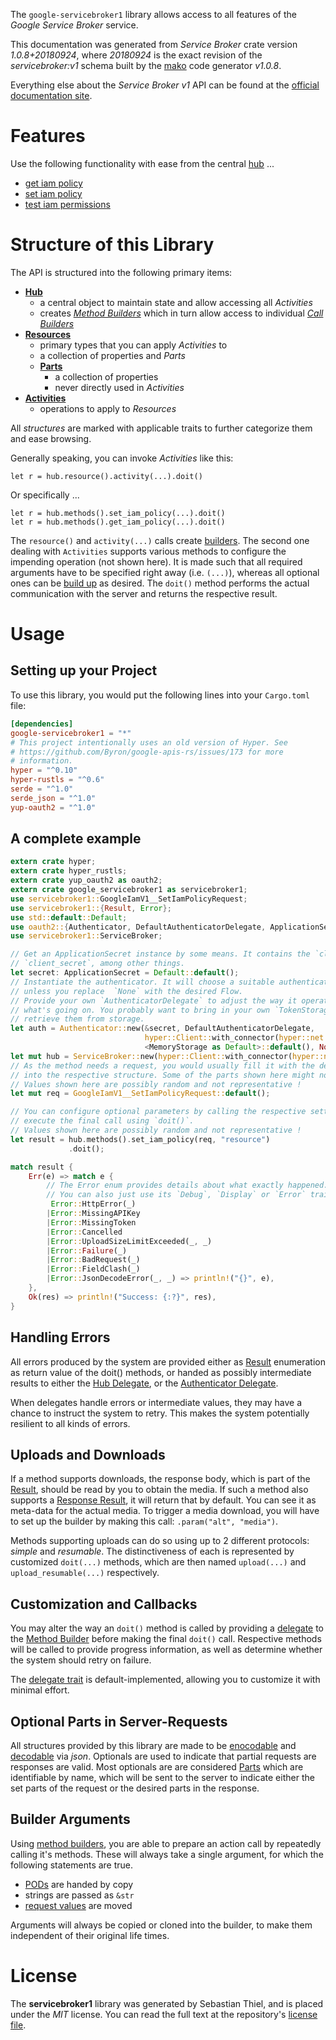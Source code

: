 <!---
DO NOT EDIT !
This file was generated automatically from 'src/mako/api/README.md.mako'
DO NOT EDIT !
-->
The `google-servicebroker1` library allows access to all features of the *Google Service Broker* service.

This documentation was generated from *Service Broker* crate version *1.0.8+20180924*, where *20180924* is the exact revision of the *servicebroker:v1* schema built by the [mako](http://www.makotemplates.org/) code generator *v1.0.8*.

Everything else about the *Service Broker* *v1* API can be found at the
[official documentation site](https://cloud.google.com/kubernetes-engine/docs/concepts/add-on/service-broker).
# Features

Use the following functionality with ease from the central [hub](https://docs.rs/google-servicebroker1/1.0.8+20180924/google_servicebroker1/struct.ServiceBroker.html) ... 


* [get iam policy](https://docs.rs/google-servicebroker1/1.0.8+20180924/google_servicebroker1/struct.MethodGetIamPolicyCall.html)
* [set iam policy](https://docs.rs/google-servicebroker1/1.0.8+20180924/google_servicebroker1/struct.MethodSetIamPolicyCall.html)
* [test iam permissions](https://docs.rs/google-servicebroker1/1.0.8+20180924/google_servicebroker1/struct.MethodTestIamPermissionCall.html)



# Structure of this Library

The API is structured into the following primary items:

* **[Hub](https://docs.rs/google-servicebroker1/1.0.8+20180924/google_servicebroker1/struct.ServiceBroker.html)**
    * a central object to maintain state and allow accessing all *Activities*
    * creates [*Method Builders*](https://docs.rs/google-servicebroker1/1.0.8+20180924/google_servicebroker1/trait.MethodsBuilder.html) which in turn
      allow access to individual [*Call Builders*](https://docs.rs/google-servicebroker1/1.0.8+20180924/google_servicebroker1/trait.CallBuilder.html)
* **[Resources](https://docs.rs/google-servicebroker1/1.0.8+20180924/google_servicebroker1/trait.Resource.html)**
    * primary types that you can apply *Activities* to
    * a collection of properties and *Parts*
    * **[Parts](https://docs.rs/google-servicebroker1/1.0.8+20180924/google_servicebroker1/trait.Part.html)**
        * a collection of properties
        * never directly used in *Activities*
* **[Activities](https://docs.rs/google-servicebroker1/1.0.8+20180924/google_servicebroker1/trait.CallBuilder.html)**
    * operations to apply to *Resources*

All *structures* are marked with applicable traits to further categorize them and ease browsing.

Generally speaking, you can invoke *Activities* like this:

```Rust,ignore
let r = hub.resource().activity(...).doit()
```

Or specifically ...

```ignore
let r = hub.methods().set_iam_policy(...).doit()
let r = hub.methods().get_iam_policy(...).doit()
```

The `resource()` and `activity(...)` calls create [builders][builder-pattern]. The second one dealing with `Activities` 
supports various methods to configure the impending operation (not shown here). It is made such that all required arguments have to be 
specified right away (i.e. `(...)`), whereas all optional ones can be [build up][builder-pattern] as desired.
The `doit()` method performs the actual communication with the server and returns the respective result.

# Usage

## Setting up your Project

To use this library, you would put the following lines into your `Cargo.toml` file:

```toml
[dependencies]
google-servicebroker1 = "*"
# This project intentionally uses an old version of Hyper. See
# https://github.com/Byron/google-apis-rs/issues/173 for more
# information.
hyper = "^0.10"
hyper-rustls = "^0.6"
serde = "^1.0"
serde_json = "^1.0"
yup-oauth2 = "^1.0"
```

## A complete example

```Rust
extern crate hyper;
extern crate hyper_rustls;
extern crate yup_oauth2 as oauth2;
extern crate google_servicebroker1 as servicebroker1;
use servicebroker1::GoogleIamV1__SetIamPolicyRequest;
use servicebroker1::{Result, Error};
use std::default::Default;
use oauth2::{Authenticator, DefaultAuthenticatorDelegate, ApplicationSecret, MemoryStorage};
use servicebroker1::ServiceBroker;

// Get an ApplicationSecret instance by some means. It contains the `client_id` and 
// `client_secret`, among other things.
let secret: ApplicationSecret = Default::default();
// Instantiate the authenticator. It will choose a suitable authentication flow for you, 
// unless you replace  `None` with the desired Flow.
// Provide your own `AuthenticatorDelegate` to adjust the way it operates and get feedback about 
// what's going on. You probably want to bring in your own `TokenStorage` to persist tokens and
// retrieve them from storage.
let auth = Authenticator::new(&secret, DefaultAuthenticatorDelegate,
                              hyper::Client::with_connector(hyper::net::HttpsConnector::new(hyper_rustls::TlsClient::new())),
                              <MemoryStorage as Default>::default(), None);
let mut hub = ServiceBroker::new(hyper::Client::with_connector(hyper::net::HttpsConnector::new(hyper_rustls::TlsClient::new())), auth);
// As the method needs a request, you would usually fill it with the desired information
// into the respective structure. Some of the parts shown here might not be applicable !
// Values shown here are possibly random and not representative !
let mut req = GoogleIamV1__SetIamPolicyRequest::default();

// You can configure optional parameters by calling the respective setters at will, and
// execute the final call using `doit()`.
// Values shown here are possibly random and not representative !
let result = hub.methods().set_iam_policy(req, "resource")
             .doit();

match result {
    Err(e) => match e {
        // The Error enum provides details about what exactly happened.
        // You can also just use its `Debug`, `Display` or `Error` traits
         Error::HttpError(_)
        |Error::MissingAPIKey
        |Error::MissingToken
        |Error::Cancelled
        |Error::UploadSizeLimitExceeded(_, _)
        |Error::Failure(_)
        |Error::BadRequest(_)
        |Error::FieldClash(_)
        |Error::JsonDecodeError(_, _) => println!("{}", e),
    },
    Ok(res) => println!("Success: {:?}", res),
}

```
## Handling Errors

All errors produced by the system are provided either as [Result](https://docs.rs/google-servicebroker1/1.0.8+20180924/google_servicebroker1/enum.Result.html) enumeration as return value of 
the doit() methods, or handed as possibly intermediate results to either the 
[Hub Delegate](https://docs.rs/google-servicebroker1/1.0.8+20180924/google_servicebroker1/trait.Delegate.html), or the [Authenticator Delegate](https://docs.rs/yup-oauth2/*/yup_oauth2/trait.AuthenticatorDelegate.html).

When delegates handle errors or intermediate values, they may have a chance to instruct the system to retry. This 
makes the system potentially resilient to all kinds of errors.

## Uploads and Downloads
If a method supports downloads, the response body, which is part of the [Result](https://docs.rs/google-servicebroker1/1.0.8+20180924/google_servicebroker1/enum.Result.html), should be
read by you to obtain the media.
If such a method also supports a [Response Result](https://docs.rs/google-servicebroker1/1.0.8+20180924/google_servicebroker1/trait.ResponseResult.html), it will return that by default.
You can see it as meta-data for the actual media. To trigger a media download, you will have to set up the builder by making
this call: `.param("alt", "media")`.

Methods supporting uploads can do so using up to 2 different protocols: 
*simple* and *resumable*. The distinctiveness of each is represented by customized 
`doit(...)` methods, which are then named `upload(...)` and `upload_resumable(...)` respectively.

## Customization and Callbacks

You may alter the way an `doit()` method is called by providing a [delegate](https://docs.rs/google-servicebroker1/1.0.8+20180924/google_servicebroker1/trait.Delegate.html) to the 
[Method Builder](https://docs.rs/google-servicebroker1/1.0.8+20180924/google_servicebroker1/trait.CallBuilder.html) before making the final `doit()` call. 
Respective methods will be called to provide progress information, as well as determine whether the system should 
retry on failure.

The [delegate trait](https://docs.rs/google-servicebroker1/1.0.8+20180924/google_servicebroker1/trait.Delegate.html) is default-implemented, allowing you to customize it with minimal effort.

## Optional Parts in Server-Requests

All structures provided by this library are made to be [enocodable](https://docs.rs/google-servicebroker1/1.0.8+20180924/google_servicebroker1/trait.RequestValue.html) and 
[decodable](https://docs.rs/google-servicebroker1/1.0.8+20180924/google_servicebroker1/trait.ResponseResult.html) via *json*. Optionals are used to indicate that partial requests are responses 
are valid.
Most optionals are are considered [Parts](https://docs.rs/google-servicebroker1/1.0.8+20180924/google_servicebroker1/trait.Part.html) which are identifiable by name, which will be sent to 
the server to indicate either the set parts of the request or the desired parts in the response.

## Builder Arguments

Using [method builders](https://docs.rs/google-servicebroker1/1.0.8+20180924/google_servicebroker1/trait.CallBuilder.html), you are able to prepare an action call by repeatedly calling it's methods.
These will always take a single argument, for which the following statements are true.

* [PODs][wiki-pod] are handed by copy
* strings are passed as `&str`
* [request values](https://docs.rs/google-servicebroker1/1.0.8+20180924/google_servicebroker1/trait.RequestValue.html) are moved

Arguments will always be copied or cloned into the builder, to make them independent of their original life times.

[wiki-pod]: http://en.wikipedia.org/wiki/Plain_old_data_structure
[builder-pattern]: http://en.wikipedia.org/wiki/Builder_pattern
[google-go-api]: https://github.com/google/google-api-go-client

# License
The **servicebroker1** library was generated by Sebastian Thiel, and is placed 
under the *MIT* license.
You can read the full text at the repository's [license file][repo-license].

[repo-license]: https://github.com/Byron/google-apis-rsblob/master/LICENSE.md
